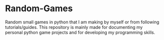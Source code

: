 # Random-Games
Random small games in python that I am making by myself or from following tutorials/guides. This repository is mainly made for documenting my personal python game projects and for developing my programming skills.
